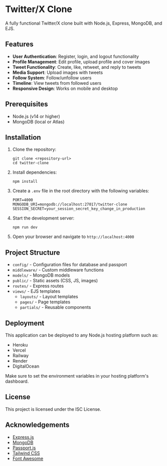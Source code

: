 # Twitter/X Clone

A fully functional Twitter/X clone built with Node.js, Express, MongoDB, and EJS.

## Features

- **User Authentication**: Register, login, and logout functionality
- **Profile Management**: Edit profile, upload profile and cover images
- **Tweet Functionality**: Create, like, retweet, and reply to tweets
- **Media Support**: Upload images with tweets
- **Follow System**: Follow/unfollow users
- **Timeline**: View tweets from followed users
- **Responsive Design**: Works on mobile and desktop

## Prerequisites

- Node.js (v14 or higher)
- MongoDB (local or Atlas)

## Installation

1. Clone the repository:
   ```
   git clone <repository-url>
   cd twitter-clone
   ```

2. Install dependencies:
   ```
   npm install
   ```

3. Create a `.env` file in the root directory with the following variables:
   ```
   PORT=4000
   MONGODB_URI=mongodb://localhost:27017/twitter-clone
   SESSION_SECRET=your_session_secret_key_change_in_production
   ```

4. Start the development server:
   ```
   npm run dev
   ```

5. Open your browser and navigate to `http://localhost:4000`

## Project Structure

- `config/` - Configuration files for database and passport
- `middleware/` - Custom middleware functions
- `models/` - MongoDB models
- `public/` - Static assets (CSS, JS, images)
- `routes/` - Express routes
- `views/` - EJS templates
  - `layouts/` - Layout templates
  - `pages/` - Page templates
  - `partials/` - Reusable components

## Deployment

This application can be deployed to any Node.js hosting platform such as:

- Heroku
- Vercel
- Railway
- Render
- DigitalOcean

Make sure to set the environment variables in your hosting platform's dashboard.

## License

This project is licensed under the ISC License.

## Acknowledgements

- [Express.js](https://expressjs.com/)
- [MongoDB](https://www.mongodb.com/)
- [Passport.js](http://www.passportjs.org/)
- [Tailwind CSS](https://tailwindcss.com/)
- [Font Awesome](https://fontawesome.com/)
